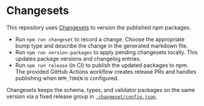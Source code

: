# Changesets

This repository uses [Changesets](https://github.com/changesets/changesets) to version the published npm packages.

- Run `npm run changeset` to record a change. Choose the appropriate bump type and describe the change in the generated
  markdown file.
- Run `npm run version-packages` to apply pending changesets locally. This updates package versions and changelog entries.
- Run `npm run release` (in CI) to publish the updated packages to npm. The provided GitHub Actions workflow creates release PRs
  and handles publishing when `NPM_TOKEN` is configured.

Changesets keeps the schema, types, and validator packages on the same version via a fixed release group in
[`.changeset/config.json`](./config.json).

